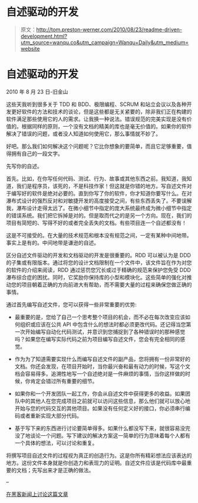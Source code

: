 # 自述驱动的开发

> 原文：<http://tom.preston-werner.com/2010/08/23/readme-driven-development.html?utm_source=wanqu.co&utm_campaign=Wanqu+Daily&utm_medium=website>

# 自述驱动的开发

2010 年 8 月 23 日-旧金山

这些天我听到很多关于 TDD 和 BDD、极限编程、SCRUM 和站立会议以及各种开发更好软件的方法和技术的谈论，但是这些都是无关紧要的，除非我们正在构建的软件满足那些使用它的人的需求。让我换一种说法。错误规范的完美实现是没有价值的。根据同样的原则，一个没有文档的精美的库也是毫无价值的。如果你的软件解决了错误的问题，或者没人知道如何使用它，那么事情就不妙了。

好吧。那么我们如何解决这个问题呢？它比你想象的要简单，而且它足够重要，值得拥有自己的一段文字。

先写你的自述。

首先。比如，在你写任何代码、测试、行为、故事或其他东西之前。我知道，我知道，我们是程序员，该死的，不是科技作家！但这就是你错的地方。写自述文件对于编写好的软件是绝对必要的。直到你写了你的软件，你才知道你要写什么。在对瀑布式设计的强烈反对和对敏捷开发的高度接受之间，有些东西丢失了。不要误解我，瀑布设计走得太远了。在微小细节中指定的庞大系统最终成为微小细节中指定的错误系统。我们把它拆掉是对的。但是取而代之的是另一个方向。现在，我们的项目有简短的、写得不好的或者完全丢失的文档。有些项目连一个自述都没有！

这是不可接受的。在大量的技术规范和根本没有规范之间，一定有某种中间地带。事实上是有的。中间地带是谦逊的自述。

区分自述文件驱动的开发和文档驱动的开发是很重要的。RDD 可以被认为是 DDD 的子集或有限版本。通过将您的设计文档限制在一个文件中，该文件旨在作为对您的软件的介绍来阅读，RDD 通过惩罚您冗长或过于精确的规范来保护您免受 DDD 瀑布综合症的困扰。同时，它奖励你保持库的小型和模块化。这些简单的强化对推动您的项目朝着正确的方向前进大有帮助，而不需要大量的过程来确保您做正确的事情。

通过首先编写自述文件，您可以获得一些非常重要的优势:

*   最重要的是，您给了自己一个思考整个项目的机会，而不必在每次改变应该如何组织或应该在公共 API 中包含什么的想法时都必须更改代码。还记得当您第一次开始编写自动化代码测试，并意识到您捕捉到了各种错误时的那种感觉吗？如果您在编写实际代码之前为项目编写自述文件，您会有完全相同的感觉。

*   作为为了知道需要实现什么而编写自述文件的副产品，您将拥有一份非常好的文档。你还会发现，在项目开始时，当你最兴奋和最有动力的时候，写这个文档会容易得多。追溯性地写一个自述绝对是一件麻烦的事情，当你这样做的时候，你肯定会错过所有重要的细节。

*   如果你和一个开发团队一起工作，你会从自述文件中获得更多的收益。如果团队中的其他人在您完成项目之前就可以访问这些信息，那么他们就可以放心地开始与您的代码交互的其他项目。如果没有任何定义好的接口，你必须串行编码或者重新实现大部分代码。

*   基于写下来的东西进行讨论要简单得多。如果什么都没写下来，就很容易没完没了地谈论一个问题。写下建议的解决方案这一简单的行为意味着每个人都有一个具体的想法，可以讨论和重复。

将撰写项目自述文件的过程视为真正的创造行为。这是你所有精彩想法应该表达的地方。这份文件本身就是你创造力和表现力的证明。自述文件应该是代码库中最重要的文档；先写出来才是正确的做法。

–

[在黑客新闻上讨论这篇文章](http://news.ycombinator.com/item?id=1627246)